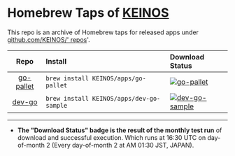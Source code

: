 # Homebrew Taps of [KEINOS](https://github.com/KEINOS/)

This repo is an archive of Homebrew taps for released apps under [github.com/KEINOS/' repos](https://github.com/KEINOS?tab=repositories)'.

Repo | Install | Download Status |
:--: | :-- | :-- |
[go-pallet](https://github.com/KEINOS/go-pallet/) | `brew install KEINOS/apps/go-pallet` | [![go-pallet](https://github.com/KEINOS/homebrew-apps/actions/workflows/go-pallet.yml/badge.svg)](https://github.com/KEINOS/homebrew-apps/actions/workflows/go-pallet.yml)
[dev-go](https://github.com/KEINOS/dev-go/) | `brew install KEINOS/apps/dev-go-sample` | [![dev-go-sample](https://github.com/KEINOS/homebrew-apps/actions/workflows/dev-go-sample.yml/badge.svg)](https://github.com/KEINOS/homebrew-apps/actions/workflows/dev-go-samples.yml)

---

- **The "Download Status" badge is the result of the monthly test run** of  download and successful execution. Which runs at 16:30 UTC on day-of-month 2 (Every day-of-month 2 at AM 01:30 JST, JAPAN).
